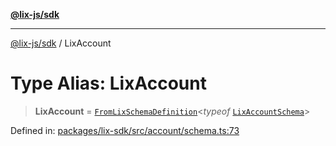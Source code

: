 [**@lix-js/sdk**](../README.md)

***

[@lix-js/sdk](../README.md) / LixAccount

# Type Alias: LixAccount

> **LixAccount** = [`FromLixSchemaDefinition`](FromLixSchemaDefinition.md)\<*typeof* [`LixAccountSchema`](../variables/LixAccountSchema.md)\>

Defined in: [packages/lix-sdk/src/account/schema.ts:73](https://github.com/opral/monorepo/blob/fb8153a2c5d4710eaaabf056fe653be88060a185/packages/lix-sdk/src/account/schema.ts#L73)
